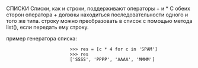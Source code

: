 СПИСКИ
Списки, как и строки, поддерживают операторы + и *
С обеих сторон оператора + должны находиться последовательности одного и того же типа.
строку можно преобразовать в список с помощью метода list(), если передать ему строку.

пример генератора списка:

                            >>> res = [c * 4 for c in 'SPAM']
                            >>> res
                            ['SSSS', 'PPPP', 'AAAA', 'MMMM']